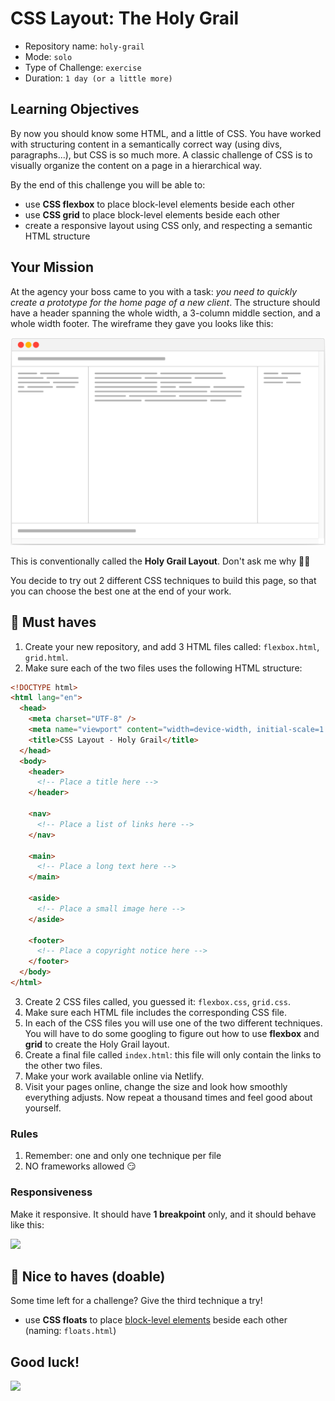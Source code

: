 # CSS Layout: The Holy Grail

- Repository name: `holy-grail`
- Mode: `solo`
- Type of Challenge: `exercise`
- Duration: `1 day (or a little more)`

## Learning Objectives

By now you should know some HTML, and a little of CSS. You have worked with structuring content in a semantically correct way (using divs, paragraphs...), but CSS is so much more. A classic challenge of CSS is to visually organize the content on a page in a hierarchical way.

By the end of this challenge you will be able to:

- use **CSS flexbox** to place block-level elements beside each other
- use **CSS grid** to place block-level elements beside each other
- create a responsive layout using CSS only, and respecting a semantic HTML structure

## Your Mission

At the agency your boss came to you with a task: _you need to quickly create a prototype for the home page of a new client_. The structure should have a header spanning the whole width, a 3-column middle section, and a whole width footer. The wireframe they gave you looks like this:

![](Images/holy-grail-wireframe.png)

This is conventionally called the **Holy Grail Layout**. Don't ask me why 🤷‍♂️

You decide to try out 2 different CSS techniques to build this page, so that you can choose the best one at the end of your work.

## 🌱 Must haves

1. Create your new repository, and add 3 HTML files called: `flexbox.html`, `grid.html`.
2. Make sure each of the two files uses the following HTML structure:

```html
<!DOCTYPE html>
<html lang="en">
  <head>
    <meta charset="UTF-8" />
    <meta name="viewport" content="width=device-width, initial-scale=1.0" />
    <title>CSS Layout - Holy Grail</title>
  </head>
  <body>
    <header>
      <!-- Place a title here -->
    </header>

    <nav>
      <!-- Place a list of links here -->
    </nav>

    <main>
      <!-- Place a long text here -->
    </main>

    <aside>
      <!-- Place a small image here -->
    </aside>

    <footer>
      <!-- Place a copyright notice here -->
    </footer>
  </body>
</html>
```

3. Create 2 CSS files called, you guessed it: `flexbox.css`, `grid.css`.
4. Make sure each HTML file includes the corresponding CSS file.
5. In each of the CSS files you will use one of the two different techniques. You will have to do some googling to figure out how to use **flexbox** and **grid** to create the Holy Grail layout.
6. Create a final file called `index.html`: this file will only contain the links to the other two files.
7. Make your work available online via Netlify.
8. Visit your pages online, change the size and look how smoothly everything adjusts. Now repeat a thousand times and feel good about yourself.

### Rules

1. Remember: one and only one technique per file
2. NO frameworks allowed 😏

### Responsiveness

Make it responsive. It should have **1 breakpoint** only, and it should behave like this:

![](Images/holy-grail-responsive.gif)

## 🌼 Nice to haves (doable)

Some time left for a challenge?
Give the third technique a try!

- use **CSS floats** to place [block-level elements](https://developer.mozilla.org/en-US/docs/Web/HTML/Block-level_elements) beside each other (naming: `floats.html`)


## Good luck!

![](https://media.giphy.com/media/6Y49Ck6FxF4nS/giphy.gif)